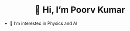 <h1 align="center"> 👋 Hi, I’m Poorv Kumar </h1>

- 👀 I’m interested in Physics and AI
<!---
Poorv1/Poorv1 is a ✨ special ✨ repository because its `README.md` (this file) appears on your GitHub profile.
You can click the Preview link to take a look at your changes.
--->
